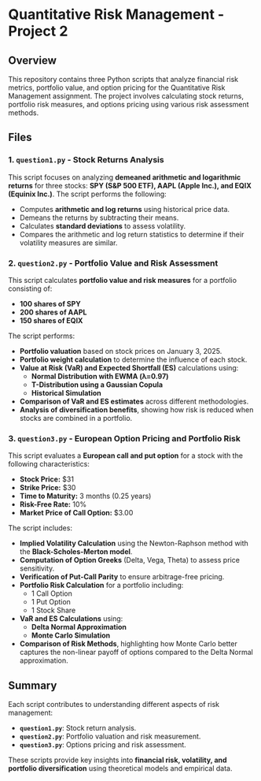 # Quantitative Risk Management - Project 2

## Overview
This repository contains three Python scripts that analyze financial risk metrics, portfolio value, and option pricing for the Quantitative Risk Management assignment. The project involves calculating stock returns, portfolio risk measures, and options pricing using various risk assessment methods.

## Files
### 1. `question1.py` - Stock Returns Analysis
This script focuses on analyzing **demeaned arithmetic and logarithmic returns** for three stocks: **SPY (S&P 500 ETF), AAPL (Apple Inc.), and EQIX (Equinix Inc.)**. The script performs the following:
- Computes **arithmetic and log returns** using historical price data.
- Demeans the returns by subtracting their means.
- Calculates **standard deviations** to assess volatility.
- Compares the arithmetic and log return statistics to determine if their volatility measures are similar.

### 2. `question2.py` - Portfolio Value and Risk Assessment
This script calculates **portfolio value and risk measures** for a portfolio consisting of:
- **100 shares of SPY**
- **200 shares of AAPL**
- **150 shares of EQIX**

The script performs:
- **Portfolio valuation** based on stock prices on January 3, 2025.
- **Portfolio weight calculation** to determine the influence of each stock.
- **Value at Risk (VaR) and Expected Shortfall (ES)** calculations using:
  - **Normal Distribution with EWMA (λ=0.97)**
  - **T-Distribution using a Gaussian Copula**
  - **Historical Simulation**
- **Comparison of VaR and ES estimates** across different methodologies.
- **Analysis of diversification benefits**, showing how risk is reduced when stocks are combined in a portfolio.

### 3. `question3.py` - European Option Pricing and Portfolio Risk  
This script evaluates a **European call and put option** for a stock with the following characteristics:
- **Stock Price:** $31
- **Strike Price:** $30
- **Time to Maturity:** 3 months (0.25 years)
- **Risk-Free Rate:** 10%
- **Market Price of Call Option:** $3.00

The script includes:
- **Implied Volatility Calculation** using the Newton-Raphson method with the **Black-Scholes-Merton model**.
- **Computation of Option Greeks** (Delta, Vega, Theta) to assess price sensitivity.
- **Verification of Put-Call Parity** to ensure arbitrage-free pricing.
- **Portfolio Risk Calculation** for a portfolio including:
  - 1 Call Option
  - 1 Put Option
  - 1 Stock Share
- **VaR and ES Calculations** using:
  - **Delta Normal Approximation**
  - **Monte Carlo Simulation**
- **Comparison of Risk Methods**, highlighting how Monte Carlo better captures the non-linear payoff of options compared to the Delta Normal approximation.

## Summary
Each script contributes to understanding different aspects of risk management:
- **`question1.py`**: Stock return analysis.
- **`question2.py`**: Portfolio valuation and risk measurement.
- **`question3.py`**: Options pricing and risk assessment.

These scripts provide key insights into **financial risk, volatility, and portfolio diversification** using theoretical models and empirical data.
